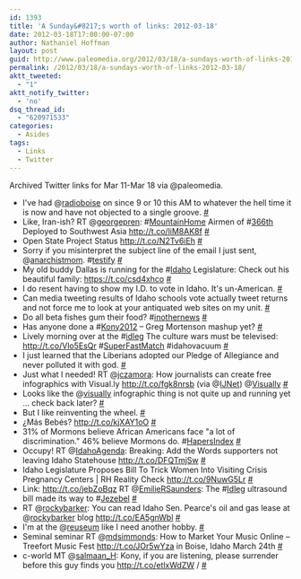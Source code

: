 ```yaml
---
id: 1393
title: 'A Sunday&#8217;s worth of links: 2012-03-18'
date: 2012-03-18T17:00:00-07:00
author: Nathaniel Hoffman
layout: post
guid: http://www.paleomedia.org/2012/03/18/a-sundays-worth-of-links-2012-03-18/
permalink: /2012/03/18/a-sundays-worth-of-links-2012-03-18/
aktt_tweeted:
  - "1"
aktt_notify_twitter:
  - 'no'
dsq_thread_id:
  - "620971533"
categories:
  - Asides
tags:
  - Links
  - Twitter
---
```

Archived Twitter links for Mar 11-Mar 18 via @paleomedia.<!--more-->

<ul class="aktt_tweet_digest">
  <li>
    I've had @<a href="http://twitter.com/radioboise" class="aktt_username">radioboise</a> on since 9 or 10 this AM to whatever the hell time it is now and have not objected to a single groove. <a href="http://twitter.com/paleomedia/statuses/179000896510898177" class="aktt_tweet_time">#</a>
  </li>
  <li>
    Like, Iran-ish? RT @<a href="http://twitter.com/georgepren" class="aktt_username">georgepren</a>: #<a href="http://search.twitter.com/search?q=%23MountainHome" class="aktt_hashtag">MountainHome</a> Airmen of #<a href="http://search.twitter.com/search?q=%23366th" class="aktt_hashtag">366th</a> Deployed to Southwest Asia <a href="http://t.co/liM8AK8f" rel="nofollow">http://t.co/liM8AK8f</a> <a href="http://twitter.com/paleomedia/statuses/179020829076635649" class="aktt_tweet_time">#</a>
  </li>
  <li>
    Open State Project Status <a href="http://t.co/N2Tv6iEh" rel="nofollow">http://t.co/N2Tv6iEh</a> <a href="http://twitter.com/paleomedia/statuses/179288227918782467" class="aktt_tweet_time">#</a>
  </li>
  <li>
    Sorry if you misinterpret the subject line of the email I just sent, @<a href="http://twitter.com/anarchistmom" class="aktt_username">anarchistmom</a>. #<a href="http://search.twitter.com/search?q=%23testify" class="aktt_hashtag">testify</a> <a href="http://twitter.com/paleomedia/statuses/179563433677684736" class="aktt_tweet_time">#</a>
  </li>
  <li>
    My old buddy Dallas is running for the #<a href="http://search.twitter.com/search?q=%23Idaho" class="aktt_hashtag">Idaho</a> Legislature: Check out his beautiful family: <a href="https://t.co/csd4xhco" rel="nofollow">https://t.co/csd4xhco</a> <a href="http://twitter.com/paleomedia/statuses/179642967429095424" class="aktt_tweet_time">#</a>
  </li>
  <li>
    I do resent having to show my I.D. to vote in Idaho. It's un-American. <a href="http://twitter.com/paleomedia/statuses/179764934920507392" class="aktt_tweet_time">#</a>
  </li>
  <li>
    Can media tweeting results of Idaho schools vote actually tweet returns and not force me to look at your antiquated web sites on my unit. <a href="http://twitter.com/paleomedia/statuses/179765698459996161" class="aktt_tweet_time">#</a>
  </li>
  <li>
    Do all beta fishes gum their food? #<a href="http://search.twitter.com/search?q=%23inothernews" class="aktt_hashtag">inothernews</a> <a href="http://twitter.com/paleomedia/statuses/179783978369294336" class="aktt_tweet_time">#</a>
  </li>
  <li>
    Has anyone done a #<a href="http://search.twitter.com/search?q=%23Kony2012" class="aktt_hashtag">Kony2012</a> &#8211; Greg Mortenson mashup yet? <a href="http://twitter.com/paleomedia/statuses/179810835294724096" class="aktt_tweet_time">#</a>
  </li>
  <li>
    Lively morning over at the #<a href="http://search.twitter.com/search?q=%23idleg" class="aktt_hashtag">idleg</a> The culture wars must be televised: <a href="http://t.co/Vlo5EsQr" rel="nofollow">http://t.co/Vlo5EsQr</a> #<a href="http://search.twitter.com/search?q=%23SuperFastMatch" class="aktt_hashtag">SuperFastMatch</a> #idahovacuum <a href="http://twitter.com/paleomedia/statuses/179966878482046976" class="aktt_tweet_time">#</a>
  </li>
  <li>
    I just learned that the Liberians adopted our Pledge of Allegiance and never polluted it with god. <a href="http://twitter.com/paleomedia/statuses/180132179140030464" class="aktt_tweet_time">#</a>
  </li>
  <li>
    Just what I needed! RT @<a href="http://twitter.com/jczamora" class="aktt_username">jczamora</a>: How journalists can create free infographics with Visual.ly <a href="http://t.co/fgk8nrsb" rel="nofollow">http://t.co/fgk8nrsb</a> (via @<a href="http://twitter.com/IJNet" class="aktt_username">IJNet</a>) @<a href="http://twitter.com/Visually" class="aktt_username">Visually</a> <a href="http://twitter.com/paleomedia/statuses/180326060112613376" class="aktt_tweet_time">#</a>
  </li>
  <li>
    Looks like the @<a href="http://twitter.com/visually" class="aktt_username">visually</a> infographic thing is not quite up and running yet &#8230; check back later? <a href="http://twitter.com/paleomedia/statuses/180326963834142720" class="aktt_tweet_time">#</a>
  </li>
  <li>
    But I like reinventing the wheel. <a href="http://twitter.com/paleomedia/statuses/180382756654690306" class="aktt_tweet_time">#</a>
  </li>
  <li>
    ¿Más Bebés? <a href="http://t.co/kjXAY1oO" rel="nofollow">http://t.co/kjXAY1oO</a> <a href="http://twitter.com/paleomedia/statuses/180392923999895552" class="aktt_tweet_time">#</a>
  </li>
  <li>
    31% of Mormons believe African Americans face "a lot of discrimination." 46% believe Mormons do. #<a href="http://search.twitter.com/search?q=%23HapersIndex" class="aktt_hashtag">HapersIndex</a> <a href="http://twitter.com/paleomedia/statuses/180470629819101185" class="aktt_tweet_time">#</a>
  </li>
  <li>
    Occupy! RT @<a href="http://twitter.com/IdahoAgenda" class="aktt_username">IdahoAgenda</a>: Breaking: Add the Words supporters not leaving Idaho Statehouse <a href="http://t.co/DFQTmjSw" rel="nofollow">http://t.co/DFQTmjSw</a> <a href="http://twitter.com/paleomedia/statuses/180507918154735616" class="aktt_tweet_time">#</a>
  </li>
  <li>
    Idaho Legislature Proposes Bill To Trick Women Into Visiting Crisis Pregnancy Centers | RH Reality Check <a href="http://t.co/9NuwG5Lr" rel="nofollow">http://t.co/9NuwG5Lr</a> <a href="http://twitter.com/paleomedia/statuses/180680271841079297" class="aktt_tweet_time">#</a>
  </li>
  <li>
    Link: <a href="http://t.co/jebZoBqz" rel="nofollow">http://t.co/jebZoBqz</a> RT @<a href="http://twitter.com/EmilieRSaunders" class="aktt_username">EmilieRSaunders</a>: The #<a href="http://search.twitter.com/search?q=%23Idleg" class="aktt_hashtag">Idleg</a> ultrasound bill made its way to #<a href="http://search.twitter.com/search?q=%23Jezebel" class="aktt_hashtag">Jezebel</a> <a href="http://twitter.com/paleomedia/statuses/180688347151339521" class="aktt_tweet_time">#</a>
  </li>
  <li>
    RT @<a href="http://twitter.com/rockybarker" class="aktt_username">rockybarker</a>: You can read Idaho Sen. Pearce's oil and gas lease at @<a href="http://twitter.com/rockybarker" class="aktt_username">rockybarker</a> blog <a href="http://t.co/EA5gnWbl" rel="nofollow">http://t.co/EA5gnWbl</a> <a href="http://twitter.com/paleomedia/statuses/180702567641251840" class="aktt_tweet_time">#</a>
  </li>
  <li>
    I'm at the @<a href="http://twitter.com/reuseum" class="aktt_username">reuseum</a> like I need another hobby. <a href="http://twitter.com/paleomedia/statuses/180747239336054784" class="aktt_tweet_time">#</a>
  </li>
  <li>
    Seminal seminar RT @<a href="http://twitter.com/mdsimmonds" class="aktt_username">mdsimmonds</a>: How to Market Your Music Online &#8211; Treefort Music Fest <a href="http://t.co/JOr5wYza" rel="nofollow">http://t.co/JOr5wYza</a> in Boise, Idaho March 24th <a href="http://twitter.com/paleomedia/statuses/180748050023718912" class="aktt_tweet_time">#</a>
  </li>
  <li>
    c-world MT @<a href="http://twitter.com/salmaan_H" class="aktt_username">salmaan_H</a>: Kony, if you are listening, please surrender before this guy finds you <a href="http://t.co/etlxWdZW" rel="nofollow">http://t.co/etlxWdZW</a> / <a href="http://twitter.com/paleomedia/statuses/180757269644972032" class="aktt_tweet_time">#</a>
  </li>
</ul>